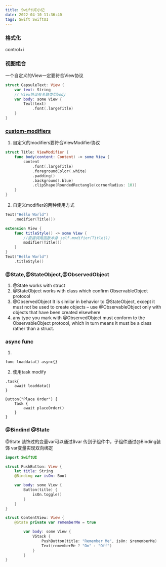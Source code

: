 ```yaml
---
title: SwiftUI小记
date: 2022-04-10 11:36:40
tags: Swift SwiftUI
---
```

### 格式化
control+i
### 视图组合
一个自定义的View一定要符合View协议
```Swift
struct CapsuleText: View {
    var text: String
    // View协议有关联类型body 
    var body: some View {
        Text(text)
            .font(.largeTitle)
    }
}
```
### [custom-modifiers](https://www.hackingwithswift.com/books/ios-swiftui/custom-modifiers)
1. 自定义的modifiers要符合ViewModifier协议
```Swift
struct Title: ViewModifier {
    func body(content: Content) -> some View {
        content
            .font(.largeTitle)
            .foregroundColor(.white)
            .padding()
            .background(.blue)
            .clipShape(RoundedRectangle(cornerRadius: 10))
    }
}

```
2. 自定义modifier的两种使用方式
```Swift
Text("Hello World")
    .modifier(Title())

```
```Swift
extension View {
    func titleStyle() -> some View {
        //直接调用函数本身 self.modifier(Title())
        modifier(Title())
    }
}
Text("Hello World")
    .titleStyle()
```

### @State,@StateObject,@ObservedObject
1. @State works with struct
2. @StateObject works with class which confirm ObservableObject protocol
3. @ObservedObject It is similar in behavior to @StateObject, except it must not be used to create objects – use @ObservableObject only with objects that have been created elsewhere
4. any type you mark with @ObservedObject must conform to the ObservableObject protocol, which in turn means it must be a class rather than a struct. 

### async func
1. 
```
func loaddata() async{}
```

2. 使用task modify
```
.task{
    await loaddata()
}
```
```
Button("Place Order") {
    Task {
        await placeOrder()
    }
}
```

### @Bindind @State
@State 装饰过的变量var可以通过$var 传到子组件中，子组件通过@Binding装饰 var变量实现双向绑定
```Swift
import SwiftUI

struct PushButton: View {
    let title: String
    @Binding var isOn: Bool

    var body: some View {
        Button(title) {
            isOn.toggle()
        }
    }
}

struct ContentView: View {
    @State private var rememberMe = true

        var body: some View {
            VStack {
                PushButton(title: "Remember Me", isOn: $rememberMe)
                Text(rememberMe ? "On" : "Off")
            }
        }
}

```